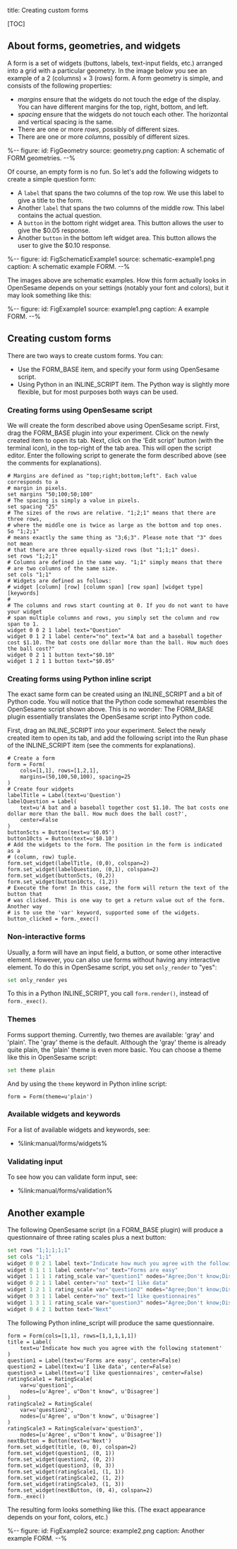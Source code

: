 title: Creating custom forms


[TOC]


## About forms, geometries, and widgets

A form is a set of widgets (buttons, labels, text-input fields, etc.) arranged into a grid with a particular geometry. In the image below you see an example of a 2 (columns) × 3 (rows) form. A form geometry is simple, and consists of the following properties:

- *margins* ensure that the widgets do not touch the edge of the display. You can have different margins for the top, right, bottom, and left.
- *spacing* ensure that the widgets do not touch each other. The horizontal and vertical spacing is the same.
- There are one or more *rows*, possibly of different sizes.
- There are one or more *columns*, possibly of different sizes.

%--
figure:
 id: FigGeometry
 source: geometry.png
 caption: A schematic of FORM geometries.
--%

Of course, an empty form is no fun. So let's add the following widgets to create a simple question form:

- A `label` that spans the two columns of the top row. We use this label to give a title to the form.
- Another `label` that spans the two columns of the middle row. This label contains the actual question.
- A `button` in the bottom right widget area. This button allows the user to give the $0.05 response.
- Another `button` in the bottom left widget area. This button allows the user to give the $0.10 response.

%--
figure:
 id: FigSchematicExample1
 source: schematic-example1.png
 caption: A schematic example FORM.
--%

The images above are schematic examples. How this form actually looks in OpenSesame depends on your settings (notably your font and colors), but it may look something like this:

%--
figure:
 id: FigExample1
 source: example1.png
 caption: A example FORM.
--%

## Creating custom forms

There are two ways to create custom forms. You can:

- Use the FORM_BASE item, and specify your form using OpenSesame script.
- Using Python in an INLINE_SCRIPT item. The Python way is slightly more flexible, but for most purposes both ways can be used.

### Creating forms using OpenSesame script

We will create the form described above using OpenSesame script. First, drag the FORM_BASE plugin into your experiment. Click on the newly created item to open its tab. Next, click on the 'Edit script' button (with the terminal icon), in the top-right of the tab area. This will open the script editor. Enter the following script to generate the form described above (see the comments for explanations).

~~~
# Margins are defined as "top;right;bottom;left". Each value corresponds to a
# margin in pixels.
set margins "50;100;50;100"
# The spacing is simply a value in pixels.
set spacing "25"
# The sizes of the rows are relative. "1;2;1" means that there are three rows,
# where the middle one is twice as large as the bottom and top ones. So "1;2;1"
# means exactly the same thing as "3;6;3". Please note that "3" does not mean
# that there are three equally-sized rows (but "1;1;1" does).
set rows "1;2;1"
# Columns are defined in the same way. "1;1" simply means that there
# are two columns of the same size.
set cols "1;1"
# Widgets are defined as follows:
# widget [column] [row] [column span] [row span] [widget type] [keywords]
#
# The columns and rows start counting at 0. If you do not want to have your widget
# span multiple columns and rows, you simply set the column and row span to 1.
widget 0 0 2 1 label text="Question"
widget 0 1 2 1 label center="no" text="A bat and a baseball together cost $1.10. The bat costs one dollar more than the ball. How much does the ball cost?"
widget 0 2 1 1 button text="$0.10"
widget 1 2 1 1 button text="$0.05"
~~~

### Creating forms using Python inline script

The exact same form can be created using an INLINE_SCRIPT and a bit of Python code. You will notice that the Python code somewhat resembles the OpenSesame script shown above. This is no wonder: The FORM_BASE plugin essentially translates the OpenSesame script into Python code.

First, drag an INLINE_SCRIPT into your experiment. Select the newly created item to open its tab, and add the following script into the Run phase of the INLINE_SCRIPT item (see the comments for explanations).

~~~ .python
# Create a form
form = Form(
	cols=[1,1], rows=[1,2,1],
	margins=(50,100,50,100), spacing=25
)
# Create four widgets
labelTitle = Label(text=u'Question')
labelQuestion = Label(
	text=u'A bat and a baseball together cost $1.10. The bat costs one dollar more than the ball. How much does the ball cost?',
	center=False
)
button5cts = Button(text=u'$0.05')
button10cts = Button(text=u'$0.10')
# Add the widgets to the form. The position in the form is indicated as a
# (column, row) tuple.
form.set_widget(labelTitle, (0,0), colspan=2)
form.set_widget(labelQuestion, (0,1), colspan=2)
form.set_widget(button5cts, (0,2))
form.set_widget(button10cts, (1,2))
# Execute the form! In this case, the form will return the text of the button that
# was clicked. This is one way to get a return value out of the form. Another way
# is to use the 'var' keyword, supported some of the widgets.
button_clicked = form._exec()
~~~

### Non-interactive forms

Usually, a form will have an input field, a button, or some other interactive element. However, you can also use forms without having any interactive element. To do this in OpenSesame script, you set `only_render` to "yes":

```python
set only_render yes
```

To this in a Python INLINE_SCRIPT, you call `form.render()`, instead of `form._exec()`.

### Themes

Forms support theming. Currently, two themes are available: 'gray' and 'plain'. The 'gray' theme is the default. Although the 'gray' theme is already quite plain, the 'plain' theme is even more basic. You can choose a theme like this in OpenSesame script:

```python
set theme plain
```

And by using the `theme` keyword in Python inline script:

~~~ .python
form = Form(theme=u'plain')
~~~

### Available widgets and keywords

For a list of available widgets and keywords, see:

- %link:manual/forms/widgets%

### Validating input

To see how you can validate form input, see:

- %link:manual/forms/validation%

## Another example

The following OpenSesame script (in a FORM_BASE plugin) will produce a questionnaire of three rating scales plus a next button:

```python
set rows "1;1;1;1;1"
set cols "1;1"
widget 0 0 2 1 label text="Indicate how much you agree with the following statements"
widget 0 1 1 1 label center="no" text="Forms are easy"
widget 1 1 1 1 rating_scale var="question1" nodes="Agree;Don't know;Disagree"
widget 0 2 1 1 label center="no" text="I like data"
widget 1 2 1 1 rating_scale var="question2" nodes="Agree;Don't know;Disagree"
widget 0 3 1 1 label center="no" text="I like questionnaires"
widget 1 3 1 1 rating_scale var="question3" nodes="Agree;Don't know;Disagree"
widget 0 4 2 1 button text="Next"
```

The following Python inline_script will produce the same questionnaire.

~~~ .python
form = Form(cols=[1,1], rows=[1,1,1,1,1])
title = Label(
	text=u'Indicate how much you agree with the following statement'
)
question1 = Label(text=u'Forms are easy', center=False)
question2 = Label(text=u'I like data', center=False)
question3 = Label(text=u'I like questionnaires', center=False)
ratingScale1 = RatingScale(
	var=u'question1',
	nodes=[u'Agree', u"Don't know", u'Disagree']
)
ratingScale2 = RatingScale(
	var=u'question2',
	nodes=[u'Agree', u"Don't know", u'Disagree']
)
ratingScale3 = RatingScale(var='question3',
	nodes=[u'Agree', u"Don't know", u'Disagree'])
nextButton = Button(text=u'Next')
form.set_widget(title, (0, 0), colspan=2)
form.set_widget(question1, (0, 1))
form.set_widget(question2, (0, 2))
form.set_widget(question3, (0, 3))
form.set_widget(ratingScale1, (1, 1))
form.set_widget(ratingScale2, (1, 2))
form.set_widget(ratingScale3, (1, 3))
form.set_widget(nextButton, (0, 4), colspan=2)
form._exec()
~~~

The resulting form looks something like this. (The exact appearance depends on your font, colors, etc.)

%--
figure:
 id: FigExample2
 source: example2.png
 caption: Another example FORM.
--%
